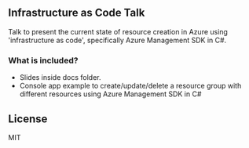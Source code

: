## Infrastructure as Code Talk

Talk to present the current state of resource creation in Azure using 'infrastructure as code', specifically Azure Management SDK in C#.

### What is included?
- Slides inside docs folder.
- Console app example to create/update/delete a resource group with different resources using Azure Management SDK in C#

## License
MIT